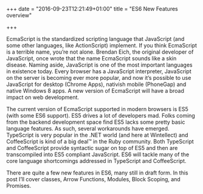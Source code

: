 +++
date = "2016-09-23T12:21:49+01:00"
title = "ES6 New Features overview"

+++

EcmaScript is the standardized scripting language that JavaScript (and some other languages, like ActionScript) implement.  If you think EcmaScript is a terrible name, you’re not alone.  Brendan Eich, the original developer of JavaScript, once wrote that the name EcmaScript sounds like a skin disease.  Naming aside, JavaScript is one of the most important languages in existence today.  Every browser has a JavaScript interpreter, JavaScript on the server is becoming ever more popular, and now it’s possible to use JavaScript for desktop (Chrome Apps), nativish mobile (PhoneGap) and native Windows 8 apps.  A new version of EcmaScript will have a broad impact on web development.

The current version of EcmaScript supported in modern browsers is ES5 (with some ES6 support).  ES5 drives a lot of developers mad.  Folks coming from the backend development space find ES5 lacks some pretty basic language features.  As such, several workarounds have emerged.  TypeScript is very popular in the .NET world (and here at Wintellect) and CoffeeScript is kind of a big deal™ in the Ruby community.  Both TypeScript and CoffeeScript provide syntactic sugar on top of ES5 and then are transcompiled into ES5 compliant JavaScript.  ES6 will tackle many of the core language shortcomings addressed in TypeScript and CoffeeScript.

There are quite a few new features in ES6, many still in draft form.  In this post I’ll cover classes, Arrow Functions, Modules, Block Scoping, and Promises.
